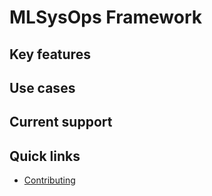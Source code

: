 # MLSysOps Framework


## Key features


## Use cases


## Current support


## Quick links

- [Contributing](developer-guide/contribute/)



